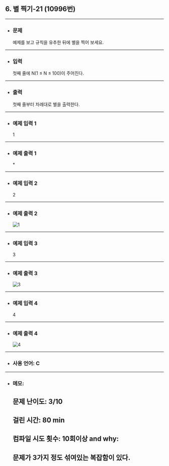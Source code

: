 ## 6. 별 찍기-21 (10996번)

---

- ### 문제

  예제를 보고 규칙을 유추한 뒤에 별을 찍어 보세요.
  
---


- ### 입력

  첫째 줄에 N(1 ≤ N ≤ 100)이 주어진다.
---

- ### 출력

  첫째 줄부터 차례대로 별을 출력한다.

---
 
- ### 예제 입력 1 

  1

---

- ### 예제 출력 1 

  \*

---

- ### 예제 입력 2

  2

---

- ### 예제 출력 2

  
  ![1](https://user-images.githubusercontent.com/58179041/79100267-185a5000-7da1-11ea-948f-85479f5522f1.png)  

---

- ### 예제 입력 3 

  3

---

- ### 예제 출력 3 

  ![3](https://user-images.githubusercontent.com/58179041/79100277-1db79a80-7da1-11ea-8147-2d4430850a93.png)

---

- ### 예제 입력 4

  4

---

- ### 예제 출력 4 

  
  ![4](https://user-images.githubusercontent.com/58179041/79100282-2019f480-7da1-11ea-984e-7fa803f92df9.png)

---

- ### 사용 언어: C

---

- ### 메모:

  ## 문제 난이도: 3/10
  ## 걸린 시간: 80 min
  ## 컴파일 시도 횟수: 10회이상 and why:
  ## 문제가 3가지 정도 섞여있는 복잡함이 있다.
  
